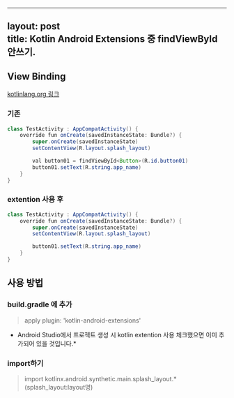 
---
layout: post   
title: Kotlin Android Extensions 중 findViewById 안쓰기.   
---

## View Binding   
[kotlinlang.org 링크](https://kotlinlang.org/docs/tutorials/android-plugin.html)

### 기존   

```java
class TestActivity : AppCompatActivity() {
    override fun onCreate(savedInstanceState: Bundle?) {
        super.onCreate(savedInstanceState)
        setContentView(R.layout.splash_layout)

        val button01 = findViewById<Button>(R.id.button01)
        button01.setText(R.string.app_name)
    }
}
```

### extention 사용 후   

```java
class TestActivity : AppCompatActivity() {
    override fun onCreate(savedInstanceState: Bundle?) {
        super.onCreate(savedInstanceState)
        setContentView(R.layout.splash_layout)

        button01.setText(R.string.app_name)
    }
}
```


## 사용 방법   
### build.gradle 에 추가   
> apply plugin: 'kotlin-android-extensions'   

* Android Studio에서 프로젝트 생성 시 kotlin extention 사용 체크했으면 이미 추가되어 있을 것입니다.*    

### import하기   
>import kotlinx.android.synthetic.main.splash_layout.* (splash_layout:layout명)    
